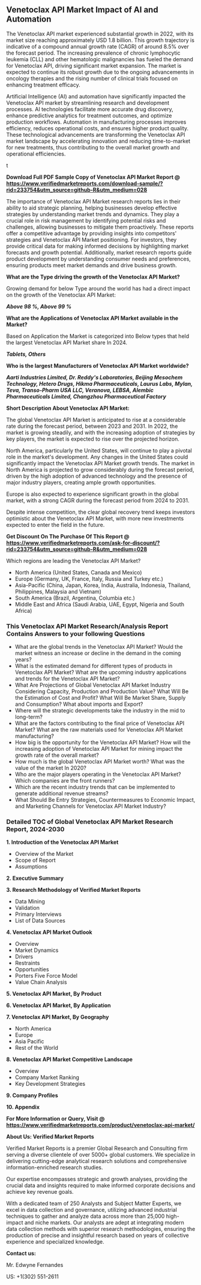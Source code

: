 <h2>Venetoclax API Market Impact of AI and Automation</h2><p>The Venetoclax API market experienced substantial growth in 2022, with its market size reaching approximately USD 1.8 billion. This growth trajectory is indicative of a compound annual growth rate (CAGR) of around 8.5% over the forecast period. The increasing prevalence of chronic lymphocytic leukemia (CLL) and other hematologic malignancies has fueled the demand for Venetoclax API, driving significant market expansion. The market is expected to continue its robust growth due to the ongoing advancements in oncology therapies and the rising number of clinical trials focused on enhancing treatment efficacy.</p><p>Artificial Intelligence (AI) and automation have significantly impacted the Venetoclax API market by streamlining research and development processes. AI technologies facilitate more accurate drug discovery, enhance predictive analytics for treatment outcomes, and optimize production workflows. Automation in manufacturing processes improves efficiency, reduces operational costs, and ensures higher product quality. These technological advancements are transforming the Venetoclax API market landscape by accelerating innovation and reducing time-to-market for new treatments, thus contributing to the overall market growth and operational efficiencies.</p>t</p><p id="" class=""><strong>Download Full PDF Sample Copy of Venetoclax API Market Report @ <a href="https://www.verifiedmarketreports.com/download-sample/?rid=233754&utm_source=github-R&utm_medium=028" target="_blank">https://www.verifiedmarketreports.com/download-sample/?rid=233754&utm_source=github-R&utm_medium=028</a></strong></p><p>The importance of&nbsp;Venetoclax API Market research reports lies in their ability to aid strategic planning, helping businesses develop effective strategies by understanding market trends and dynamics. They play a crucial role in risk management by identifying potential risks and challenges, allowing businesses to mitigate them proactively. These reports offer a competitive advantage by providing insights into competitors' strategies and Venetoclax API Market positioning. For investors, they provide critical data for making informed decisions by highlighting market forecasts and growth potential. Additionally, market research reports guide product development by understanding consumer needs and preferences, ensuring products meet market demands and drive business growth.</p><p><strong>What are the&nbsp;Type driving the growth of the Venetoclax API Market?</strong></p><p id="" class="">Growing demand for below Type around the world has had a direct impact on the growth of the Venetoclax API Market:</p><em><strong>Above 98 %, Above 99 %</strong></em></p><strong>What are the&nbsp;Applications&nbsp;of Venetoclax API Market available in the Market?</strong></p><p id="" class="">Based on Application the Market is categorized into Below types that held the largest Venetoclax API Market share In 2024.</p><em><strong>Tablets, Others</strong></em></p><strong>Who is the largest Manufacturers of Venetoclax API Market worldwide?</strong></p><p><em><strong>Aarti Industries Limited, Dr. Reddy's Laboratories, Beijing Mesochem Technology, Hetero Drugs, Hikma Pharmaceuticals, Laurus Labs, Mylan, Teva, Transo-Pharm USA LLC, Veranova, LEBSA, Alembic Pharmaceuticals Limited, Changzhou Pharmaceutical Factory</strong></em></p><p id="" class=""><strong>Short Description About Venetoclax API Market:</strong></p><p>The global Venetoclax API Market is anticipated to rise at a considerable rate during the forecast period, between 2023 and 2031. In 2022, the market is growing steadily, and with the increasing adoption of strategies by key players, the market is expected to rise over the projected horizon.</p><p>North America, particularly the United States, will continue to play a pivotal role in the market's development. Any changes in the United States could significantly impact the Venetoclax API Market growth trends. The market in North America is projected to grow considerably during the forecast period, driven by the high adoption of advanced technology and the presence of major industry players, creating ample growth opportunities.</p><p>Europe is also expected to experience significant growth in the global market, with a strong CAGR during the forecast period from 2024 to 2031.</p><p>Despite intense competition, the clear global recovery trend keeps investors optimistic about the Venetoclax API Market, with more new investments expected to enter the field in the future.</p><p id="" class=""><strong>Get Discount On The Purchase Of This Report @ <a href="https://www.verifiedmarketreports.com/ask-for-discount/?rid=233754&utm_source=github-R&utm_medium=028" target="_blank">https://www.verifiedmarketreports.com/ask-for-discount/?rid=233754&utm_source=github-R&utm_medium=028</a></strong></p>Which regions are leading the Venetoclax API Market?</p><ul><li>North America (United States, Canada and Mexico)</li><li>Europe (Germany, UK, France, Italy, Russia and Turkey etc.)</li><li>Asia-Pacific (China, Japan, Korea, India, Australia, Indonesia, Thailand, Philippines, Malaysia and Vietnam)</li><li>South America (Brazil, Argentina, Columbia etc.)</li><li>Middle East and Africa (Saudi Arabia, UAE, Egypt, Nigeria and South Africa)</li></ul><h3 id="" class="">This Venetoclax API Market Research/Analysis Report Contains Answers to your following Questions</h3><ul><li>What are the global trends in the Venetoclax API Market? Would the market witness an increase or decline in the demand in the coming years?</li><li>What is the estimated demand for different types of products in Venetoclax API Market? What are the upcoming industry applications and trends for the Venetoclax API Market?</li><li>What Are Projections of Global Venetoclax API Market Industry Considering Capacity, Production and Production Value? What Will Be the Estimation of Cost and Profit? What Will Be Market Share, Supply and Consumption? What about imports and Export?</li><li>Where will the strategic developments take the industry in the mid to long-term?</li><li>What are the factors contributing to the final price of Venetoclax API Market? What are the raw materials used for Venetoclax API Market manufacturing?</li><li>How big is the opportunity for the Venetoclax API Market? How will the increasing adoption of Venetoclax API Market for mining impact the growth rate of the overall market?</li><li>How much is the global Venetoclax API Market worth? What was the value of the market In 2020?</li><li>Who are the major players operating in the Venetoclax API Market? Which companies are the front runners?</li><li>Which are the recent industry trends that can be implemented to generate additional revenue streams?</li><li>What Should Be Entry Strategies, Countermeasures to Economic Impact, and Marketing Channels for Venetoclax API Market Industry?</li></ul><h3 id="" class="">Detailed TOC of Global Venetoclax API Market Research Report, 2024-2030</h3><p id="" class=""><strong>1. Introduction of the Venetoclax API Market</strong></p><ul><li>Overview of the Market</li><li>Scope of Report</li><li>Assumptions</li></ul><p id="" class=""><strong>2. Executive Summary</strong></p><p id="" class=""><strong>3. Research Methodology of Verified Market Reports</strong></p><ul><li>Data Mining</li><li>Validation</li><li>Primary Interviews</li><li>List of Data Sources</li></ul><p id="" class=""><strong>4. Venetoclax API Market Outlook</strong></p><ul><li>Overview</li><li>Market Dynamics</li><li>Drivers</li><li>Restraints</li><li>Opportunities</li><li>Porters Five Force Model</li><li>Value Chain Analysis</li></ul><p id="" class=""><strong>5. Venetoclax API Market, By Product</strong></p><p id="" class=""><strong>6. Venetoclax API Market, By Application</strong></p><p id="" class=""><strong>7. Venetoclax API Market, By Geography</strong></p><ul><li>North America</li><li>Europe</li><li>Asia Pacific</li><li>Rest of the World</li></ul><p id="" class=""><strong>8. Venetoclax API Market Competitive Landscape</strong></p><ul><li>Overview</li><li>Company Market Ranking</li><li>Key Development Strategies</li></ul><p id="" class=""><strong>9. Company Profiles</strong></p><p id="" class=""><strong>10. Appendix</strong></p><p id="" class=""><strong>For More Information or Query, Visit @ <a href="https://www.verifiedmarketreports.com/product/venetoclax-api-market/" target="_blank">https://www.verifiedmarketreports.com/product/venetoclax-api-market/</a></strong></p><p id="" class=""><strong>About Us: Verified Market Reports</strong></p><p id="" class="">Verified Market Reports is a premier Global Research and Consulting firm serving a diverse clientele of over 5000+ global customers. We specialize in delivering cutting-edge analytical research solutions and comprehensive information-enriched research studies.</p><p id="" class="">Our expertise encompasses strategic and growth analyses, providing the crucial data and insights required to make informed corporate decisions and achieve key revenue goals.</p><p id="" class="">With a dedicated team of 250 Analysts and Subject Matter Experts, we excel in data collection and governance, utilizing advanced industrial techniques to gather and analyze data across more than 25,000 high-impact and niche markets. Our analysts are adept at integrating modern data collection methods with superior research methodologies, ensuring the production of precise and insightful research based on years of collective experience and specialized knowledge.</p><p id="" class=""><strong>Contact us:</strong></p><p id="" class="">Mr. Edwyne Fernandes</p><p id="" class="">US: +1(302) 551-2611</p>